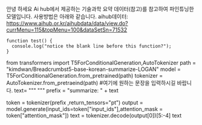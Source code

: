 안녕 하세요 Ai hub에서 제공하는 기술과학 요약 데이터(참고)를 참고하여 파인튜닝한 모델입니다. 
사용방법은 아래와 같습니다. 
aihub데이터: https://www.aihub.or.kr/aihubdata/data/view.do?currMenu=115&topMenu=100&dataSetSn=71532


```
function test() {
  console.log("notice the blank line before this function?");
}
```
from transformers import T5ForConditionalGeneration,AutoTokenizer
path = "kimdwan/Breadcrumbst5-base-korean-summarize-LOGAN"
model = T5ForConditionalGeneration.from_pretrained(path)
tokenizer = AutoTokenizer.from_pretraeind(path)
#여기에 원하는 문장을 입력하시길 바랍니다. 
text= """ """
prefix = "summarize: " + text

token = tokenizer(prefix ,return_tensors="pt")
output = model.generate(input_ids=token["input_ids"],attention_mask = token["attention_mask"])
text = tokenizer.decode(output[0])[5:-4]
text
